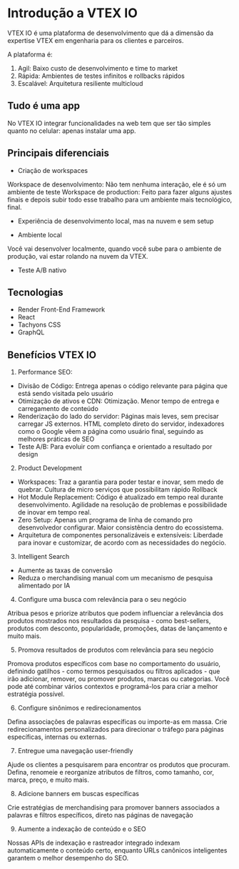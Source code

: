# Introdução a VTEX IO

VTEX IO é uma plataforma de desenvolvimento que dá a dimensão da expertise VTEX em engenharia para os clientes e parceiros.

A plataforma é:

1. Agil: Baixo custo de desenvolvimento e time to market
2. Rápida: Ambientes de testes infinitos e rollbacks rápidos
3. Escalável: Arquitetura resiliente multicloud

## Tudo é uma app

No VTEX IO integrar funcionalidades na web tem que ser tão simples quanto no celular: apenas instalar uma app.

## Principais diferenciais

- Criação de workspaces

Workspace de desenvolvimento: Não tem nenhuma interação, ele é só um ambiente de teste
Workspace de production: Feito para fazer alguns ajustes finais e depois subir todo esse trabalho para um ambiente mais tecnológico, final.

- Experiência de desenvolvimento local, mas na nuvem e sem setup

- Ambiente local

Você vai desenvolver localmente, quando você sube para o ambiente de produção, vai estar rolando na nuvem da VTEX.

- Teste A/B nativo

## Tecnologias

- Render Front-End Framework
- React
- Tachyons CSS
- GraphQL

## Benefícios VTEX IO

1. Performance SEO:

- Divisão de Código: Entrega apenas o código relevante para página que está sendo visitada pelo usuário
- Otimização de ativos e CDN: Otimização. Menor tempo de entrega e carregamento de conteúdo
- Renderização do lado do servidor: Páginas mais leves, sem precisar carregar JS externos. HTML completo direto do servidor, indexadores como o Google vêem a página como usuário final, seguindo as melhores práticas de SEO
- Teste A/B: Para evoluir com confiança e orientado a resultado por design

2. Product Development

- Workspaces: Traz a garantia para poder testar e inovar, sem medo de quebrar. Cultura de micro serviços que possibilitam rápido Rollback
- Hot Module Replacement: Código é atualizado em tempo real durante desenvolvimento. Agilidade na resolução de problemas e possibilidade de inovar em tempo real.
- Zero Setup: Apenas um programa de linha de comando pro desenvolvedor configurar. Maior consistência dentro do ecossistema.
- Arquitetura de componentes personalizáveis e extensíveis: Liberdade para inovar e customizar, de acordo com as necessidades do negócio.

3. Intelligent Search

- Aumente as taxas de conversão
- Reduza o merchandising manual com um mecanismo de pesquisa alimentado por IA

4. Configure uma busca com relevância para o seu negócio

Atribua pesos e priorize atributos que podem influenciar a relevância dos produtos mostrados nos resultados da pesquisa - como best-sellers, produtos com desconto, popularidade, promoções, datas de lançamento e muito mais.

5. Promova resultados de produtos com relevância para seu negócio

Promova produtos específicos com base no comportamento do usuário, definindo gatilhos - como termos pesquisados ou filtros aplicados - que irão adicionar, remover, ou promover produtos, marcas ou categorias. Você pode até combinar vários contextos e programá-los para criar a melhor estratégia possível.

6. Configure sinônimos e redirecionamentos 

Defina associações de palavras específicas ou importe-as em massa. Crie redirecionamentos personalizados para direcionar o tráfego para páginas específicas, internas ou externas.

7. Entregue uma navegação user-friendly

Ajude os clientes a pesquisarem para encontrar os produtos que procuram. Defina, renomeie e reorganize atributos de filtros, como tamanho, cor, marca, preço, e muito mais.

8. Adicione banners em buscas específicas

Crie estratégias de merchandising para promover banners associados a palavras e filtros específicos, direto nas páginas de navegação

9. Aumente a indexação de conteúdo e o SEO

Nossas APIs de indexação e rastreador integrado indexam automaticamente o conteúdo certo, enquanto URLs canônicos inteligentes garantem o melhor desempenho do SEO.